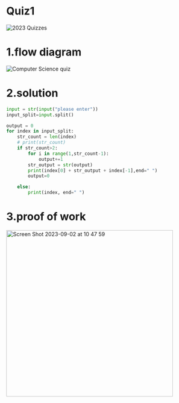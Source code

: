 # Quiz1
 ![2023  Quizzes](https://github.com/Happa1/unit1-2024/assets/142579414/7df5536d-f3d8-4b37-8fa1-b4ca9f3b15ee)


# 1.flow diagram
![Computer Science quiz](https://github.com/Happa1/unit1-2024/assets/142579414/521ae213-f788-4672-995e-ce228d1ce966)

# 2.solution
```.py
input = str(input("please enter"))
input_split=input.split()

output = 0
for index in input_split:
    str_count = len(index)
    # print(str_count)
    if str_count>2:
        for i in range(1,str_count-1):
            output+=1
        str_output = str(output)
        print(index[0] + str_output + index[-1],end=" ")
        output=0

    else:
        print(index, end=" ")
```
# 3.proof of work
<img width="442" alt="Screen Shot 2023-09-02 at 10 47 59" src="https://github.com/Happa1/unit1-2024/assets/142579414/9042b57e-457a-49fa-b864-be362ad26b5f">
